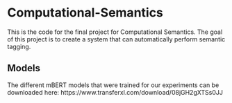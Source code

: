 # Computational-Semantics

This is the code for the final project for Computational Semantics. The goal of this project is to create a system that can automatically perform semantic tagging.

<h2>Models</h2>
The different mBERT models that were trained for our experiments can be downloaded here: https://www.transferxl.com/download/08jGH2gXTSs0JJ
